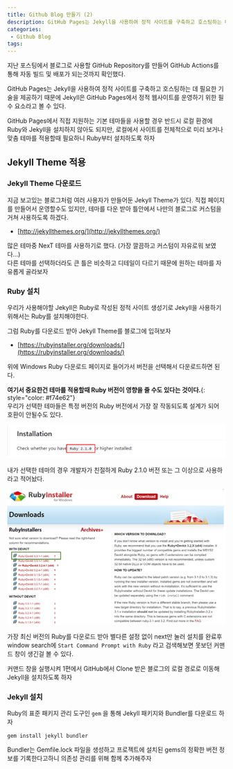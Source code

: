 ```yaml
---
title: Github Blog 만들기 (2)
description: GitHub Pages는 Jekyll을 사용하여 정적 사이트를 구축하고 호스팅하는 데 필요한 기술을 제공하기 때문에 Jekyll은 GitHub Pages에서 정적 웹사이트를 운영하기 위한 필수 요소라고 볼 수 있다. GitHub Pages에서 직접 지원하는 기본 테마들을 사용할 경우 반드시 로컬 환경에 Ruby와 Jekyll을 설치하지 않아도 되지만, 로컬에서 사이트를 전체적으로 미리 보거나 맞춤 테마를 적용하고자 할 때는 필요하다.
categories:
 - Github Blog
tags:
---
```


지난 포스팅에서 블로그로 사용할 GitHub Repository를 만들어 GitHub Actions를 통해 자동 빌드 및 배포가 되는것까지 확인했다.

GitHub Pages는 Jekyll을 사용하여 정적 사이트를 구축하고 호스팅하는 데 필요한 기술을 제공하기 때문에 Jekyll은 GitHub Pages에서 정적 웹사이트를 운영하기 위한 필수 요소라고 볼 수 있다.

GitHub Pages에서 직접 지원하는 기본 테마들을 사용할 경우 반드시 로컬 환경에 Ruby와 Jekyll을 설치하지 않아도 되지만, 로컬에서 사이트를 전체적으로 미리 보거나 맞춤 테마를 적용할때 필요하니 Ruby부터 설치하도록 하자

## Jekyll Theme 적용
### Jekyll Theme 다운로드
지금 보고있는 블로그처럼 여러 사용자가 만들어둔 Jekyll Theme가 있다. 직접 페이지를 만들어서 운영할수도 있지만, 테마를 다운 받아 틀안에서 나만의 블로그로 커스텀을 거쳐 사용하도록 하겠다.

* [http://jekyllthemes.org/](http://jekyllthemes.org/)

많은 테마중 NexT 테마를 사용하기로 했다. (가장 깔끔하고 커스텀이 자유로워 보였다...)  
다른 테마를 선택하더라도 큰 틀은 비슷하고 디테일이 다르기 때문에 원하는 테마를 자유롭게 골라보자

### Ruby 설치
우리가 사용해야할 Jekyll은 Ruby로 작성된 정적 사이트 생성기로 Jekyll을 사용하기 위해서는 Ruby를 설치해야한다.

그럼 Ruby를 다운로드 받아 Jekyll Theme를 블로그에 입혀보자

* [https://rubyinstaller.org/downloads/](https://rubyinstaller.org/downloads/)

위에 Windows Ruby 다운로드 페이지로 들어가서 버전을 선택해서 다운로드하면 된다.

**여기서 중요한건 테마를 적용할때 Ruby 버전이 영향을 줄 수도 있다는 것이다.**{: style="color: #f74e62"}  
우리가 선택한 테마들은 특정 버전의 Ruby 버전에서 가장 잘 작동되도록 설계가 되어 호환이 안될수도 있다.

![Desktop Preview](/assets/images/post/gitblog_2/nexT-ruby-version.png)

내가 선택한 테마의 경우 개발자가 친절하게 Ruby 2.1.0 버전 또는 그 이상으로 사용하라고 적어놨다.

![Desktop Preview](/assets/images/post/gitblog_2/ruby-download.png)

가장 최신 버전의 Ruby를 다운로드 받아 별다른 설정 없이 next만 눌러 설치를 완료후 window search에 `Start Command Prompt with Ruby` 라고 검색해보면 못보던 커맨드 창이 생긴걸 볼 수 있다.

커맨드 창을 실행시켜 1편에서 GitHub에서 Clone 받은 블로그의 로컬 경로로 이동해 Jekyll을 설치하도록 하자

### Jekyll 설치
Ruby의 표준 패키지 관리 도구인 `gem` 을 통해 Jekyll 패키지와 Bundler를 다운로드 하자

```
gem install jekyll bundler
```

Bundler는 Gemfile.lock 파일을 생성하고 프로젝트에 설치된 gems의 정확한 버전 정보를 기록한다고하니 의존성 관리를 위해 함께 추가해주자


